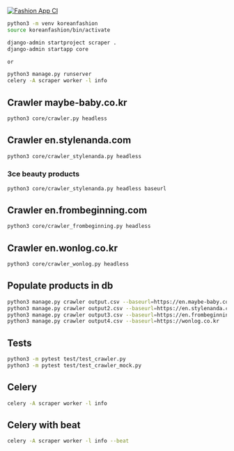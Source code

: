 [![Fashion App CI](https://github.com/delitamakanda/koreanfashion/actions/workflows/django.yml/badge.svg?branch=main&event=push)](https://github.com/delitamakanda/koreanfashion/actions/workflows/django.yml)

```bash
python3 -m venv koreanfashion
source koreanfashion/bin/activate

django-admin startproject scraper .
django-admin startapp core

or 

python3 manage.py runserver
celery -A scraper worker -l info
```

## Crawler maybe-baby.co.kr
```bash
python3 core/crawler.py headless
```

## Crawler en.stylenanda.com
```bash
python3 core/crawler_stylenanda.py headless
```

### 3ce beauty products
```bash
python3 core/crawler_stylenanda.py headless baseurl
```

## Crawler en.frombeginning.com
```bash
python3 core/crawler_frombeginning.py headless
```

## Crawler en.wonlog.co.kr
```bash
python3 core/crawler_wonlog.py headless
```

## Populate products in db
```bash
python3 manage.py crawler output.csv --baseurl=https://en.maybe-baby.co.kr
python3 manage.py crawler output2.csv --baseurl=https://en.stylenanda.com
python3 manage.py crawler output3.csv --baseurl=https://en.frombeginning.kr
python3 manage.py crawler output4.csv --baseurl=https://wonlog.co.kr
```

## Tests
```bash
python3 -m pytest test/test_crawler.py
python3 -m pytest test/test_crawler_mock.py
```

## Celery
```bash
celery -A scraper worker -l info
```

## Celery with beat
```bash
celery -A scraper worker -l info --beat
```
